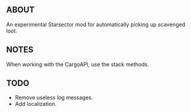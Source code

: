 ABOUT
-----

An experimental Starsector mod for automatically picking up scavenged loot.

NOTES
-----

When working with the CargoAPI, use the stack methods.

TODO
----

 * Remove useless log messages.
 * Add localization.
